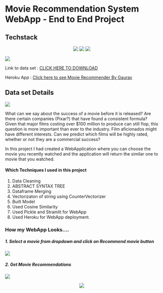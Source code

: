 # Movie Recommendation System WebApp - End to End Project

## Techstack 

<p align="center">
<img src="https://img.shields.io/badge/Python-3776AB?style=for-the-badge&logo=python&logoColor=white">
<img src="https://img.shields.io/badge/-Streamlit%20-blue?style=for-the-badge&logo=appveyor">
<img src="https://img.shields.io/badge/Heroku-430098?style=for-the-badge&logo=heroku&logoColor=white">
</p>

![](https://winxtech.com/theme-assets/movie-reco.webp)



Link to data set : [CLICK HERE TO DOWNLOAD](https://movie-recommend-gaurav.herokuapp.com/)


Heroku App : [Click here to see Movie Recommender By Gaurav](https://movie-recommend-gaurav.herokuapp.com/)

## Data set Details 
<img src="https://img.shields.io/badge/Data%20Source%20-Kaggle%20-blue">

What can we say about the success of a movie before it is released? Are there certain companies (Pixar?) that have found a consistent formula? Given that major films costing over $100 million to produce can still flop, this question is more important than ever to the industry. Film aficionados might have different interests. Can we predict which films will be highly rated, whether or not they are a commercial success?

In this project I had created a WebApplication where you can choose the movie you recently watched and the application will return the similar one to movie that you watched.

#### Which Techniques I used in this project
1. Data Cleaning
2. ABSTRACT SYNTAX TREE
3. Dataframe Merging 
4. Vectorizaton of string using CounterVectorizer
5. Built Model
6. Used Cosine Similarity
7. Used Pickle and Stramlit for WebApp
8. Used Heroku for WebApp deployment.


### How my WebApp Looks....

##### 1. Select a movie from dropdown and click on Recommend movie button

![](https://github.com/gauravtopre9/Machine-Learning_projects/blob/main/Movie%20Recommendation%20System/m%202.PNG?raw=true)

##### 2. Get Movie Recommendations

![](https://github.com/gauravtopre9/Machine-Learning_projects/blob/main/Movie%20Recommendation%20System/m%201.PNG?raw=true)

<p align ="center">
<img src="http://ForTheBadge.com/images/badges/built-with-love.svg">
</p>
